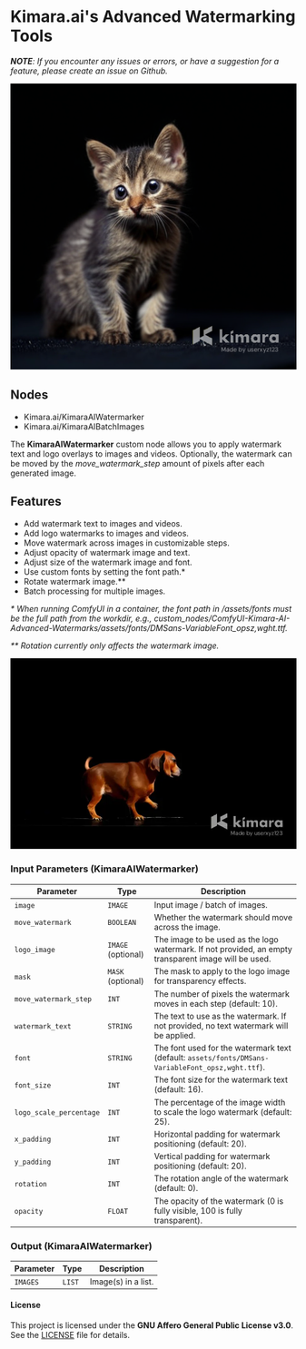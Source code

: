 # Kimara.ai's Advanced Watermarking Tools

_**NOTE**: If you encounter any issues or errors, or have a suggestion for a feature, please create an issue on Github._

![Moving watermark demo](assets/images/demo_moving_watermark.webp)

## Nodes

- Kimara.ai/KimaraAIWatermarker
- Kimara.ai/KimaraAIBatchImages

The **KimaraAIWatermarker** custom node allows you to apply watermark text and logo overlays to images and videos. Optionally, the watermark can be moved by the _move_watermark_step_ amount of pixels after each generated image.

## Features

- Add watermark text to images and videos.
- Add logo watermarks to images and videos.
- Move watermark across images in customizable steps.
- Adjust opacity of watermark image and text.
- Adjust size of the watermark image and font.
- Use custom fonts by setting the font path.\*
- Rotate watermark image.\*\*
- Batch processing for multiple images.

_\* When running ComfyUI in a container, the font path in /assets/fonts must be the full path from the workdir, e.g., custom_nodes/ComfyUI-Kimara-AI-Advanced-Watermarks/assets/fonts/DMSans-VariableFont_opsz,wght.ttf._

_\*\* Rotation currently only affects the watermark image._

![Moving watermark demo for video](assets/images/demo_video.webp)

### Input Parameters (KimaraAIWatermarker)

| Parameter               | Type               | Description                                                                                           |
| ----------------------- | ------------------ | ----------------------------------------------------------------------------------------------------- |
| `image`                 | `IMAGE`            | Input image / batch of images.                                                                        |
| `move_watermark`        | `BOOLEAN`          | Whether the watermark should move across the image.                                                   |
| `logo_image`            | `IMAGE` (optional) | The image to be used as the logo watermark. If not provided, an empty transparent image will be used. |
| `mask`                  | `MASK` (optional)  | The mask to apply to the logo image for transparency effects.                                         |
| `move_watermark_step`   | `INT`              | The number of pixels the watermark moves in each step (default: 10).                                  |
| `watermark_text`        | `STRING`           | The text to use as the watermark. If not provided, no text watermark will be applied.                 |
| `font`                  | `STRING`           | The font used for the watermark text (default: `assets/fonts/DMSans-VariableFont_opsz,wght.ttf`).     |
| `font_size`             | `INT`              | The font size for the watermark text (default: 16).                                                   |
| `logo_scale_percentage` | `INT`              | The percentage of the image width to scale the logo watermark (default: 25).                          |
| `x_padding`             | `INT`              | Horizontal padding for watermark positioning (default: 20).                                           |
| `y_padding`             | `INT`              | Vertical padding for watermark positioning (default: 20).                                             |
| `rotation`              | `INT`              | The rotation angle of the watermark (default: 0).                                                     |
| `opacity`               | `FLOAT`            | The opacity of the watermark (0 is fully visible, 100 is fully transparent).                          |

### Output (KimaraAIWatermarker)

| Parameter | Type   | Description         |
| --------- | ------ | ------------------- |
| `IMAGES`  | `LIST` | Image(s) in a list. |

#### License

This project is licensed under the **GNU Affero General Public License v3.0**. See the [LICENSE](./LICENSE) file for details.
